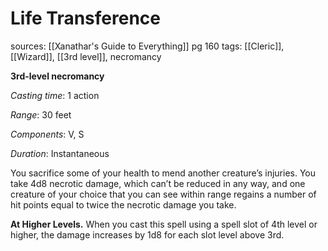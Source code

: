 # Life Transference
sources: [[Xanathar's Guide to Everything]] pg 160
tags: [[Cleric]], [[Wizard]], [[3rd level]], necromancy

**3rd-level necromancy**

*Casting time*: 1 action

*Range*: 30 feet

*Components*: V, S

*Duration*: Instantaneous

You sacrifice some of your health to mend another creature’s injuries. You take 4d8 necrotic damage, which can’t be reduced in any way, and one creature of your choice that you can see within range regains a number of hit points equal to twice the necrotic damage you take.

**At Higher Levels.** When you cast this spell using a spell slot of 4th level or higher, the damage increases by 1d8 for each slot level above 3rd.
